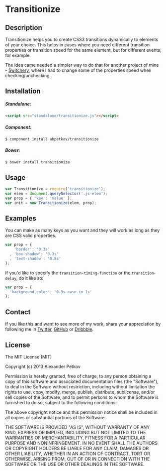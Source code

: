 # Transitionize

## Description

Transitionize helps you to create CSS3 transitions dynamically to elements of your choice. This helps in cases where you need different transition properties or transition speed for the same element, but for different events, for example.

The idea came needed a simpler way to do that for another project of mine - [Switchery](https://github.com/abpetkov/switchery), where I had to change some of the properties speed when checking/unchecking.

## Installation

##### Standalone:

```html
<script src="standalone/transitionize.js"></script>
```

##### Component:

```shell
$ component install abpetkov/transitionize
```

##### Bower:

```shell
$ bower install transitionize
```

## Usage

```js
var Transitionize = require('transitionize');
var elem = document.querySelector('.js-elem');
var prop = { 'key': 'value' };
var init = new Transitionize(elem, prop);
```

## Examples

You can make as many keys as you want and they will work as long as they are CSS valid properties.

```js
var prop = {
    'border': '0.3s'
  , 'box-shadow': '0.3s'
  , 'text-shadow': '0.8s'
};
```

If you'd like to specify the `transition-timing-function` or the `transition-delay`, do it like so:

```js
var prop = {
  'background-color': '0.3s ease-in 1s'
};
```

## Contact

If you like this and want to see more of my work, share your appreciation by following me in [Twitter](https://twitter.com/abpetkov), [GitHub](https://github.com/abpetkov) or [Dribbble](http://dribbble.com/apetkov).

## License

The MIT License (MIT)

Copyright (c) 2013 Alexander Petkov

Permission is hereby granted, free of charge, to any person obtaining a copy of
this software and associated documentation files (the "Software"), to deal in
the Software without restriction, including without limitation the rights to
use, copy, modify, merge, publish, distribute, sublicense, and/or sell copies of
the Software, and to permit persons to whom the Software is furnished to do so,
subject to the following conditions:

The above copyright notice and this permission notice shall be included in all
copies or substantial portions of the Software.

THE SOFTWARE IS PROVIDED "AS IS", WITHOUT WARRANTY OF ANY KIND, EXPRESS OR
IMPLIED, INCLUDING BUT NOT LIMITED TO THE WARRANTIES OF MERCHANTABILITY, FITNESS
FOR A PARTICULAR PURPOSE AND NONINFRINGEMENT. IN NO EVENT SHALL THE AUTHORS OR
COPYRIGHT HOLDERS BE LIABLE FOR ANY CLAIM, DAMAGES OR OTHER LIABILITY, WHETHER
IN AN ACTION OF CONTRACT, TORT OR OTHERWISE, ARISING FROM, OUT OF OR IN
CONNECTION WITH THE SOFTWARE OR THE USE OR OTHER DEALINGS IN THE SOFTWARE.
